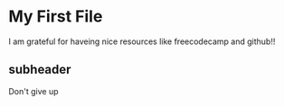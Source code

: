 # My First File

I am grateful for haveing nice resources like freecodecamp and github!!

## subheader

Don't give up